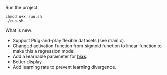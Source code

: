 Run the project:
```
chmod u+x run.sh
./run.sh
```

What is new:
- Support Plug-and-play flexible datasets (see main.c).
- Changed activation function from sigmoid function to linear function to make this a regression model.
- Add a learnable parameter for [bias](https://www.pico.net/kb/the-role-of-bias-in-neural-networks#:~:text=Bias%20allows%20you%20to%20shift,transposed%20by%20the%20constant%20value.).
- Better display.
- Add learning rate to prevent learning divergence.